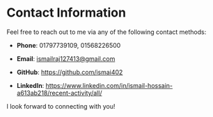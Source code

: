 # Contact Information

Feel free to reach out to me via any of the following contact methods:

- **Phone**: 01797739109, 01568226500
- **Email**: ismailraj127413@gmail.com

- **GitHub**: https://github.com/ismai402

- **LinkedIn**: https://www.linkedin.com/in/ismail-hossain-a613ab218/recent-activity/all/

<!-- - **Twitter**: [Your Twitter Handle] -->
<!-- - **Portfolio**: [Link to Your Portfolio Website] -->

I look forward to connecting with you!
